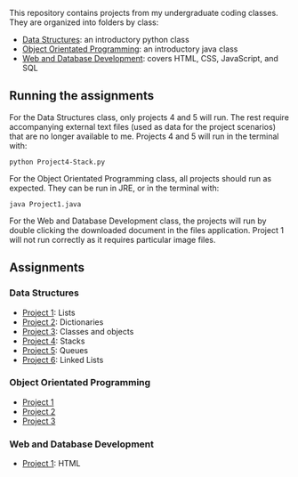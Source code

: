 This repository contains projects from my undergraduate coding classes. They are organized into folders by class:
* [Data Structures](DataStructures): an introductory python class
* [Object Orientated Programming](ObjectOrientatedProgramming): an introductory java class
* [Web and Database Development](WebAndDatabaseDevelopment): covers HTML, CSS, JavaScript, and SQL
## Running the assignments
For the Data Structures class, only projects 4 and 5 will run. The rest require accompanying external text files (used as data for the project scenarios) that are no longer available to me. Projects 4 and 5 will run in the terminal with:
```{shell}
python Project4-Stack.py
```
For the Object Orientated Programming class, all projects should run as expected. They can be run in JRE, or in the terminal with:
```{shell}
java Project1.java
```
For the Web and Database Development class, the projects will run by double clicking the downloaded document in the files application. Project 1 will not run correctly as it requires particular image files.
## Assignments
### Data Structures
* [Project 1](DataStructures/Project1-Lists.py): Lists
* [Project 2](DataStructures/Project2-Dictionaries.py): Dictionaries
* [Project 3](DataStructures/Project3-Classes.py): Classes and objects
* [Project 4](DataStructures/Project4-Stack.py): Stacks
* [Project 5](DataStructures/Project5-Queue.py): Queues
* [Project 6](DataStructures/Project6-LinkedList.py): Linked Lists
### Object Orientated Programming
* [Project 1](ObjectOrientatedProgramming/Project1.java)
* [Project 2](ObjectOrientatedProgramming/Project2.java)
* [Project 3](ObjectOrientatedProgramming/Project3.java)
### Web and Database Development
* [Project 1](WebAndDatabaseDevelopment/HW1.html): HTML
